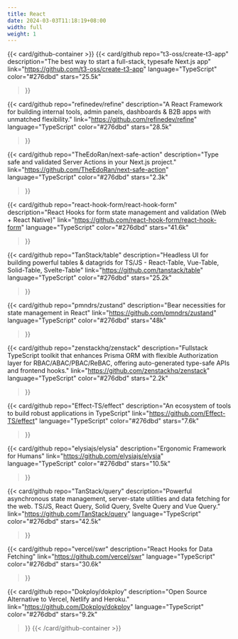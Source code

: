 ```yaml
---
title: React
date: 2024-03-03T11:18:19+08:00
width: full
weight: 1
---
```


{{< card/github-container >}}
{{< 
  card/github 
  repo="t3-oss/create-t3-app"
  description="The best way to start a full-stack, typesafe Next.js app"
  link="https://github.com/t3-oss/create-t3-app"
  language="TypeScript"
  color="#276dbd"
  stars="25.5k" 
>}}

{{<
  card/github 
  repo="refinedev/refine"
  description="A React Framework for building internal tools, admin panels, dashboards & B2B apps with unmatched flexibility."
  link="https://github.com/refinedev/refine"
  language="TypeScript"
  color="#276dbd"
  stars="28.5k" 
>}}

{{< 
  card/github 
  repo="TheEdoRan/next-safe-action"
  description="Type safe and validated Server Actions in your Next.js project."
  link="https://github.com/TheEdoRan/next-safe-action"
  language="TypeScript"
  color="#276dbd"
  stars="2.3k" 
>}}


{{< 
  card/github 
  repo="react-hook-form/react-hook-form"
  description="React Hooks for form state management and validation (Web + React Native)"
  link="https://github.com/react-hook-form/react-hook-form"
  language="TypeScript"
  color="#276dbd"
  stars="41.6k" 
>}}


{{<
  card/github 
  repo="TanStack/table"
  description="Headless UI for building powerful tables & datagrids for TS/JS - React-Table, Vue-Table, Solid-Table, Svelte-Table"
  link="https://github.com/tanstack/table"
  language="TypeScript"
  color="#276dbd"
  stars="25.2k" 
>}}


{{<
  card/github 
  repo="pmndrs/zustand"
  description="Bear necessities for state management in React"
  link="https://github.com/pmndrs/zustand"
  language="TypeScript"
  color="#276dbd"
  stars="48k" 
>}}

{{<
  card/github 
  repo="zenstackhq/zenstack"
  description="Fullstack TypeScript toolkit that enhances Prisma ORM with flexible Authorization layer for RBAC/ABAC/PBAC/ReBAC, offering auto-generated type-safe APIs and frontend hooks."
  link="https://github.com/zenstackhq/zenstack"
  language="TypeScript"
  color="#276dbd"
  stars="2.2k" 
>}}

{{<
  card/github 
  repo="Effect-TS/effect"
  description="An ecosystem of tools to build robust applications in TypeScript"
  link="https://github.com/Effect-TS/effect"
  language="TypeScript"
  color="#276dbd"
  stars="7.6k" 
>}}

{{<
  card/github 
  repo="elysiajs/elysia"
  description="Ergonomic Framework for Humans"
  link="https://github.com/elysiajs/elysia"
  language="TypeScript"
  color="#276dbd"
  stars="10.5k" 
>}}

{{<
  card/github 
  repo="TanStack/query"
  description="Powerful asynchronous state management, server-state utilities and data fetching for the web. TS/JS, React Query, Solid Query, Svelte Query and Vue Query."
  link="https://github.com/TanStack/query"
  language="TypeScript"
  color="#276dbd"
  stars="42.5k" 
>}}

{{<
  card/github 
  repo="vercel/swr"
  description="React Hooks for Data Fetching"
  link="https://github.com/vercel/swr"
  language="TypeScript"
  color="#276dbd"
  stars="30.6k" 
>}}

{{<
  card/github 
  repo="Dokploy/dokploy"
  description="Open Source Alternative to Vercel, Netlify and Heroku."
  link="https://github.com/Dokploy/dokploy"
  language="TypeScript"
  color="#276dbd"
  stars="9.2k" 
>}}
{{< /card/github-container >}}
